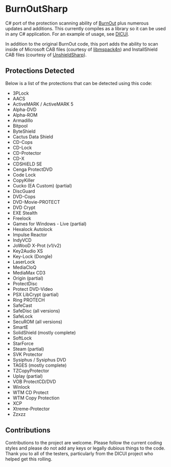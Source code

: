 # BurnOutSharp

C# port of the protection scanning ability of [BurnOut](http://burnout.sourceforge.net/) plus numerous updates and additions. This currently compiles as a library so it can be used in any C# application. For an example of usage, see [DICUI](https://github.com/reignstumble/DICUI).

In addition to the original BurnOut code, this port adds the ability to scan inside of Microsoft CAB files (courtesy of [libmspack4n](https://github.com/activescott/libmspack4n)) and InstallShield CAB files (courtesy of [UnshieldSharp](https://github.com/mnadareski/UnshieldSharp)).

## Protections Detected

Below is a list of the protections that can be detected using this code:

- 3PLock
- AACS
- ActiveMARK / ActiveMARK 5
- Alpha-DVD
- Alpha-ROM
- Armadillo
- Bitpool
- ByteShield
- Cactus Data Shield
- CD-Cops
- CD-Lock
- CD-Protector
- CD-X
- CDSHiELD SE
- Cenga ProtectDVD
- Code Lock
- CopyKiller
- Cucko (EA Custom) (partial)
- DiscGuard
- DVD-Cops
- DVD-Movie-PROTECT
- DVD Crypt
- EXE Stealth
- Freelock
- Games for Windows - Live (partial)
- Hexalock Autolock
- Impulse Reactor
- IndyVCD
- JoWooD X-Prot (v1/v2)
- Key2Audio XS
- Key-Lock (Dongle)
- LaserLock
- MediaCloQ
- MediaMax CD3
- Origin (partial)
- ProtectDisc
- Protect DVD-Video
- PSX LibCrypt (partial)
- Ring PROTECH
- SafeCast
- SafeDisc (all versions)
- SafeLock
- SecuROM (all versions)
- SmartE
- SolidShield (mostly complete)
- SoftLock
- StarForce
- Steam (partial)
- SVK Protector
- Sysiphus / Sysiphus DVD
- TAGES (mostly complete)
- TZCopyProtector
- Uplay (partial)
- VOB ProtectCD/DVD
- Winlock
- WTM CD Protect
- WTM Copy Protection
- XCP
- Xtreme-Protector
- Zzxzz

## Contributions

Contributions to the project are welcome. Please follow the current coding styles and please do not add any keys or legally dubious things to the code. Thank you to all of the testers, particularly from the DICUI project who helped get this rolling.

